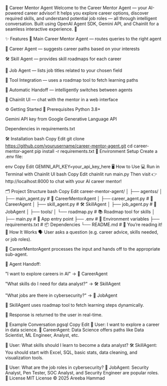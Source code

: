 
🎯 Career Mentor Agent
Welcome to the Career Mentor Agent — your AI-powered career advisor!
It helps you explore career options, discover required skills, and understand potential job roles — all through intelligent conversation.
Built using OpenAI Agent SDK, Gemini API, and Chainlit for a seamless interactive experience. 🚀

✨ Features
🤖 Main Career Mentor Agent — routes queries to the right agent

🧭 Career Agent — suggests career paths based on your interests

🛠️ Skill Agent — provides skill roadmaps for each career

💼 Job Agent — lists job titles related to your chosen field

🧩 Tool Integration — uses a roadmap tool to fetch learning paths

🔀 Automatic Handoff — intelligently switches between agents

💬 Chainlit UI — chat with the mentor in a web interface

⚙️ Getting Started
🔐 Prerequisites
Python 3.8+

Gemini API key from Google Generative Language API

Dependencies in requirements.txt

🛠️ Installation
bash
Copy
Edit
git clone https://github.com/yourusername/career-mentor-agent.git
cd career-mentor-agent
pip install -r requirements.txt
🔑 Environment Setup
Create a .env file:

env
Copy
Edit
GEMINI_API_KEY=your_api_key_here
🖥️ How to Use
💻 Run in Terminal with Chainlit UI
bash
Copy
Edit
chainlit run main.py
Then visit 👉 http://localhost:8000 to chat with your AI career mentor!

🗂️ Project Structure
bash
Copy
Edit
career-mentor-agent/
│
├── agentss/
│   ├── main_agent.py       # 🤖 CareerMentorAgent
│   ├── career_agent.py     # 🧭 CareerAgent
│   ├── skill_agent.py      # 🛠️ SkillAgent
│   ├── job_agent.py        # 💼 JobAgent
│
├── tools/
│   └── roadmap.py          # 📚 Roadmap tool for skills
│
├── main.py                 # 🚀 App entry point
├── .env                    # 🔐 Environment variables
├── requirements.txt        # 📦 Dependencies
└── README.md               # 📄 You’re reading it!
🧠 How It Works
🗣️ User asks a question (e.g. career advice, skills needed, or job roles).

🤖 CareerMentorAgent processes the input and hands off to the appropriate sub-agent.

🔀 Agent Handoff:

"I want to explore careers in AI" → 🧭 CareerAgent

"What skills do I need for data analyst?" → 🛠️ SkillAgent

"What jobs are there in cybersecurity?" → 💼 JobAgent

🧩 SkillAgent uses roadmap tool to fetch learning steps dynamically.

💬 Response is returned to the user in real-time.

💬 Example Conversation
pgsql
Copy
Edit
👤 User: I want to explore a career in data science.
🧭 CareerAgent: Data Science offers paths like Data Scientist, ML Engineer, Analyst, etc.

👤 User: What skills should I learn to become a data analyst?
🛠️ SkillAgent: You should start with Excel, SQL, basic stats, data cleaning, and visualization tools.

👤 User: What are the job roles in cybersecurity?
💼 JobAgent: Security Analyst, Pen Tester, SOC Analyst, and Security Engineer are popular roles.
📄 License
MIT License © 2025 Areeba Hammad